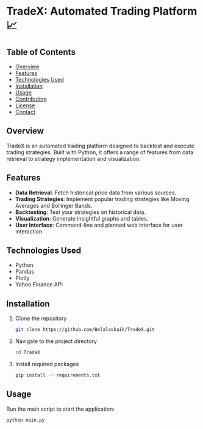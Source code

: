 # TradeX: Automated Trading Platform 📈



## Table of Contents

- [Overview](#overview)
- [Features](#features)
- [Technologies Used](#technologies-used)
- [Installation](#installation)
- [Usage](#usage)
- [Contributing](#contributing)
- [License](#license)
- [Contact](#contact)

## Overview

TradeX is an automated trading platform designed to backtest and execute trading strategies. Built with Python, it offers a range of features from data retrieval to strategy implementation and visualization.

## Features

- **Data Retrieval**: Fetch historical price data from various sources.
- **Trading Strategies**: Implement popular trading strategies like Moving Averages and Bollinger Bands.
- **Backtesting**: Test your strategies on historical data.
- **Visualization**: Generate insightful graphs and tables.
- **User Interface**: Command-line and planned web interface for user interaction.

## Technologies Used

- Python
- Pandas
- Plotly
- Yahoo Finance API

## Installation

1. Clone the repository
    ```bash
    git clone https://github.com/Belalaskaik/TradeX.git
    ```
2. Navigate to the project directory
    ```bash
    cd TradeX
    ```
3. Install required packages
    ```bash
    pip install -r requirements.txt
    ```

## Usage

Run the main script to start the application:

```bash
python main.py
